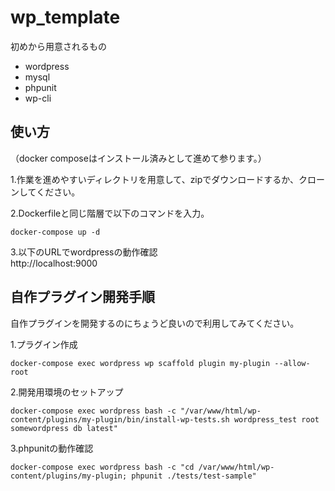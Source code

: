 # wp_template
初めから用意されるもの
- wordpress
- mysql
- phpunit
- wp-cli

## 使い方
（docker composeはインストール済みとして進めて参ります。）

1.作業を進めやすいディレクトリを用意して、zipでダウンロードするか、クローンしてください。

2.Dockerfileと同じ階層で以下のコマンドを入力。
```
docker-compose up -d
```

3.以下のURLでwordpressの動作確認  
http://localhost:9000

## 自作プラグイン開発手順
自作プラグインを開発するのにちょうど良いので利用してみてください。

1.プラグイン作成
```
docker-compose exec wordpress wp scaffold plugin my-plugin --allow-root
```

2.開発用環境のセットアップ
```
docker-compose exec wordpress bash -c "/var/www/html/wp-content/plugins/my-plugin/bin/install-wp-tests.sh wordpress_test root somewordpress db latest"
```

3.phpunitの動作確認
```
docker-compose exec wordpress bash -c "cd /var/www/html/wp-content/plugins/my-plugin; phpunit ./tests/test-sample"
```
